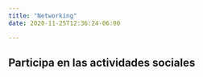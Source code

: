 ```yaml
---
title: "Networking"
date: 2020-11-25T12:36:24-06:00

---
```


## Participa en las actividades sociales

